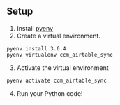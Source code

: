 ## Setup

1. Install [pyenv](https://github.com/pyenv/pyenv#installation)
2. Create a virtual environment.
```
pyenv install 3.6.4
pyenv virtualenv ccm_airtable_sync
```
3. Activate the virtual environment
```
pyenv activate ccm_airtable_sync
```
4. Run your Python code!
